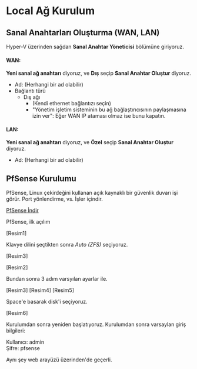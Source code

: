 # Local Ağ Kurulum

## Sanal Anahtarları Oluşturma (WAN, LAN)

Hyper-V üzerinden sağdan **Sanal Anahtar Yöneticisi** bölümüne giriyoruz.

<h4>WAN:</h4>

**Yeni sanal ağ anahtarı** diyoruz, ve **Dış** seçip  **Sanal Anahtar Oluştur** diyoruz.

- Ad: (Herhangi bir ad olabilir)
- Bağlantı türü
  - Dış ağı
    - (Kendi ethernet bağlantızı seçin)
    - "Yönetim işletim sisteminin bu ağ bağlaştırıcısının paylaşmasına izin ver": Eğer WAN IP ataması olmaz ise bunu kapatın.

<h4>LAN:</h4>

**Yeni sanal ağ anahtarı** diyoruz, ve **Özel** seçip  **Sanal Anahtar Oluştur** diyoruz.

- Ad: (Herhangi bir ad olabilir)

## PfSense Kurulumu

PfSense, Linux çekirdeğini kullanan açık kaynaklı bir güvenlik duvarı işi görür. Port yönlendirme, vs. İşler içindir.

<a href="https://www.pfsense.org/">PfSense İndir</a>

PfSense, ilk açılım

[Resim1]

Klavye dilini şeçtikten sonra *Auto (ZFS)* seçiyoruz.

[Resim3]

[Resim2]

Bundan sonra 3 adım varsyılan ayarlar ile.

[Resim3]
[Resim4]
[Resim5]

Space'e basarak disk'i seçiyoruz.

[Resim6]


Kurulumdan sonra yeniden başlatıyoruz.
Kurulumdan sonra varsaylan giriş bilgileri:

Kullanıcı: admin <br>
Şifre: pfsense

Aynı şey web arayüzü üzerinden'de geçerli.
